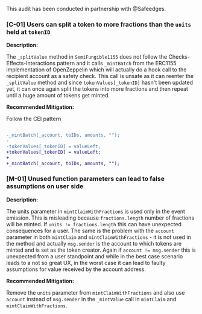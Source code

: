 This audit has been conducted in partnership with @Safeedges.

### [C-01] Users can split a token to more fractions than the `units` held at `tokenID`

**Description:** 

The `_splitValue` method in `SemiFungible1155` does not follow the Checks-Effects-Interactions pattern and
it calls `_mintBatch` from the ERC1155 implementation of OpenZeppelin which will actually do a hook call to
the recipient account as a safety check. This call is unsafe as it can reenter the `_splitValue` method and since
`tokenValues[_tokenID]` hasn't been updated yet, it can once again split the tokens into more fractions and
then repeat until a huge amount of tokens get minted.

**Recommended Mitigation:**

Follow the CEI pattern

```diff

-_mintBatch(_account, toIDs, amounts, "");
-
-tokenValues[_tokenID] = valueLeft;
+tokenValues[_tokenID] = valueLeft;
+
+_mintBatch(_account, toIDs, amounts, "");

```

### [M-01] Unused function parameters can lead to false assumptions on user side

**Description:** 

The units parameter in `mintClaimWithFractions` is used only in the event emission. This is misleading because
 `fractions.length` number of fractions will be minted. If `units != fractions.length` this can
have unexpected consequences for a user. The same is the problem with the `account` parameter in both
`mintClaim` and `mintClaimWithFractions` - it is not used in the method and actually `msg.sender` is the
account to which tokens are minted and is set as the token creator. Again if `account != msg.sender` this is
unexpected from a user standpoint and while in the best case scenario leads to a not so great UX, in the worst
case it can lead to faulty assumptions for value received by the account address.

**Recommended Mitigation:** 

Remove the `units` parameter from `mintClaimWithFractions` and also use `account` instead of `msg.sender`
in the `_mintValue` call in `mintClaim` and `mintClaimWithFractions`.


